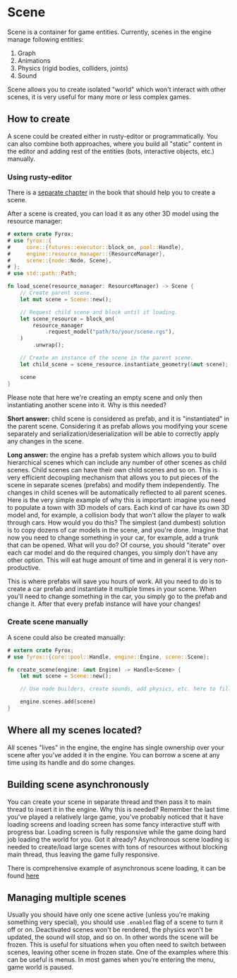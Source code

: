 # Scene 

Scene is a container for game entities. Currently, scenes in the engine manage following entities:

1) Graph
2) Animations
3) Physics (rigid bodies, colliders, joints)
4) Sound 

Scene allows you to create isolated "world" which won't interact with other scenes, it is very useful for many
more or less complex games.

## How to create

A scene could be created either in rusty-editor or programmatically. You can also combine both approaches, where
you build all "static" content in the editor and adding rest of the entities (bots, interactive objects, etc.)
manually.

### Using rusty-editor

There is a [separate chapter](../../rusty-editor/introduction.md) in the book that should help you to create a scene.

After a scene is created, you can load it as any other 3D model using the resource manager:

```rust
# extern crate Fyrox;
# use fyrox::{
#     core::{futures::executor::block_on, pool::Handle},
#     engine::resource_manager::{ResourceManager},
#     scene::{node::Node, Scene},
# };
# use std::path::Path;

fn load_scene(resource_manager: ResourceManager) -> Scene {
    // Create parent scene.
    let mut scene = Scene::new();

    // Request child scene and block until it loading.
    let scene_resource = block_on(
        resource_manager
            .request_model("path/to/your/scene.rgs"),
    )
        .unwrap();

    // Create an instance of the scene in the parent scene.
    let child_scene = scene_resource.instantiate_geometry(&mut scene);

    scene
}
```

Please note that here we're creating an empty scene and only then instantiating another scene into it. Why is this
needed? 

**Short answer:** child scene is considered as prefab, and it is "instantiated" in the parent scene. Considering 
it as prefab allows you modifying your scene separately and serialization/deserialization will be able to correctly
apply any changes in the scene.

**Long answer:** the engine has a prefab system which allows you to build hierarchical scenes which can include any
number of other scenes as child scenes. Child scenes can have their own child scenes and so on. This is very 
efficient decoupling mechanism that allows you to put pieces of the scene in separate scenes (prefabs) and modify
them independently. The changes in child scenes will be automatically reflected to all parent scenes. Here is the
very simple example of why this is important: imagine you need to populate a town with 3D models of cars. Each
kind of car have its own 3D model and, for example, a collision body that won't allow the player to walk through
cars. How would you do this? The simplest (and dumbest) solution is to copy dozens of car models in the scene, and
you're done. Imagine that now you need to change something in your car, for example, add a trunk that can be opened.
What will you do? Of course, you should "iterate" over each car model and do the required changes, you simply don't have
any other option. This will eat huge amount of time and in general it is very non-productive.  

This is where prefabs will save you hours of work. All you need to do is to create a car prefab and instantiate it
multiple times in your scene. When you'll need to change something in the car, you simply go to the prefab and change
it. After that every prefab instance will have your changes!

### Create scene manually

A scene could also be created manually:

```rust
# extern crate Fyrox;
# use fyrox::{core::pool::Handle, engine::Engine, scene::Scene};

fn create_scene(engine: &mut Engine) -> Handle<Scene> {
    let mut scene = Scene::new();

    // Use node builders, create sounds, add physics, etc. here to fill the scene.

    engine.scenes.add(scene)
}
```

## Where all my scenes located?

All scenes "lives" in the engine, the engine has single ownership over your scene after you've added it in the engine.
You can borrow a scene at any time using its handle and do some changes.

## Building scene asynchronously 

You can create your scene in separate thread and then pass it to main thread to insert it in the engine. Why this 
is needed? Remember the last time you've played a relatively large game, you've probably noticed that it have 
loading screens and loading screen has some fancy interactive stuff with progress bar. Loading screen is fully 
responsive while the game doing hard job loading the world for you. Got it already? Asynchronous scene loading is
needed to create/load large scenes with tons of resources without blocking main thread, thus leaving the game 
fully responsive. 

There is comprehensive example of asynchronous scene loading, it can be found 
[here](https://github.com/FyroxEngine/Fyrox/blob/master/examples/async.rs)  

## Managing multiple scenes

Usually you should have only one scene active (unless you're making something very special), you should use 
`.enabled` flag of a scene to turn it off or on. Deactivated scenes won't be rendered, the physics won't be
updated, the sound will stop, and so on. In other words the scene will be frozen. This is useful for situations
when you often need to switch between scenes, leaving other scene in frozen state. One of the examples where this
can be useful is menus. In most games when you're entering the menu, game world is paused. 